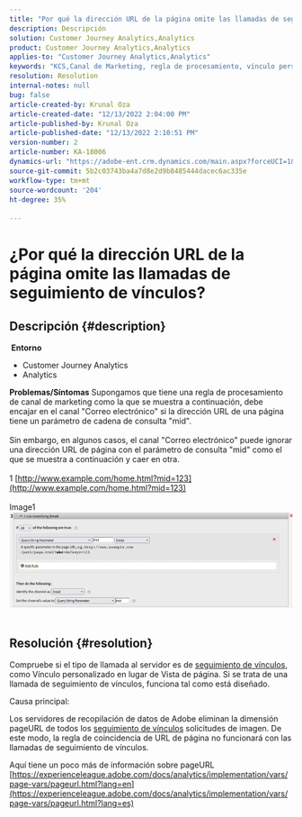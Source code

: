 ```yaml
---
title: "Por qué la dirección URL de la página omite las llamadas de seguimiento de vínculos"
description: Descripción
solution: Customer Journey Analytics,Analytics
product: Customer Journey Analytics,Analytics
applies-to: "Customer Journey Analytics,Analytics"
keywords: "KCS,Canal de Marketing, regla de procesamiento, vínculo personalizado"
resolution: Resolution
internal-notes: null
bug: false
article-created-by: Krunal Oza
article-created-date: "12/13/2022 2:04:00 PM"
article-published-by: Krunal Oza
article-published-date: "12/13/2022 2:10:51 PM"
version-number: 2
article-number: KA-18006
dynamics-url: "https://adobe-ent.crm.dynamics.com/main.aspx?forceUCI=1&pagetype=entityrecord&etn=knowledgearticle&id=9898eafb-ee7a-ed11-81ac-6045bd006b3d"
source-git-commit: 5b2c03743ba4a7d8e2d9b8485444dacec6ac335e
workflow-type: tm+mt
source-wordcount: '204'
ht-degree: 35%

---
```


# ¿Por qué la dirección URL de la página omite las llamadas de seguimiento de vínculos?

## Descripción {#description}

<b> Entorno</b>
- Customer Journey Analytics
- Analytics



<b>Problemas/Síntomas</b>
Supongamos que tiene una regla de procesamiento de canal de marketing como la que se muestra a continuación, debe encajar en el canal &quot;Correo electrónico&quot; si la dirección URL de una página tiene un parámetro de cadena de consulta &quot;mid&quot;.
<br><br>Sin embargo, en algunos casos, el canal &quot;Correo electrónico&quot; puede ignorar una dirección URL de página con el parámetro de consulta &quot;mid&quot; como el que se muestra a continuación y caer en otra.
<br> 
<br>1 [http://www.example.com/home.html?mid=123](http://www.example.com/home.html?mid=123)
<br> 
<br>Image1
<br>![](assets/___a098eafb-ee7a-ed11-81ac-6045bd006b3d___.png)
<br> <br>

## Resolución {#resolution}




Compruebe si el tipo de llamada al servidor es de [seguimiento de vínculos](https://experienceleague.adobe.com/docs/analytics/implementation/vars/functions/tl-method.html?lang=es), como Vínculo personalizado en lugar de Vista de página. Si se trata de una llamada de seguimiento de vínculos, funciona tal como está diseñado.





Causa principal:

Los servidores de recopilación de datos de Adobe eliminan la dimensión pageURL de todos los [seguimiento de vínculos](https://experienceleague.adobe.com/docs/analytics/implementation/vars/functions/tl-method.html?lang=en) solicitudes de imagen. De este modo, la regla de coincidencia de URL de página no funcionará con las llamadas de seguimiento de vínculos.

Aquí tiene un poco más de información sobre pageURL [https://experienceleague.adobe.com/docs/analytics/implementation/vars/page-vars/pageurl.html?lang=en](https://experienceleague.adobe.com/docs/analytics/implementation/vars/page-vars/pageurl.html?lang=es)
